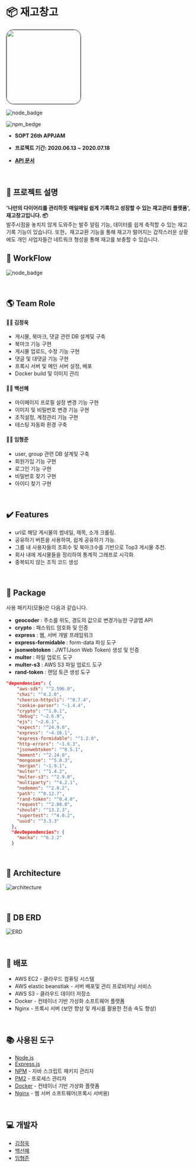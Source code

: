 # :package: 재고창고

<img style="border: 1px solid black !important; border-radius:20px; " src="https://github.com/InventoryBox/InventoryBox_Server/blob/master/img/logo.png" width="200px" />

![node_badge](https://img.shields.io/badge/node-%3E%3D%208.0.0-green)

![npm_bedge](https://img.shields.io/badge/npm-v6.10.1-blue)

* <b> SOPT 26th APPJAM

* 프로젝트 기간: 2020.06.13 ~ 2020.07.18

* [API 문서](https://github.com/InventoryBox/InventoryBox_Server/wiki)</b>

<br>

## :bookmark_tabs: 프로젝트 설명

<b>'나만의 다이어리를 관리하듯 매일매일 쉽게 기록하고 성장할 수 있는 재고관리 플랫폼', 재고창고입니다. :package: </b><br/>
발주시점을 놓치지 않게 도와주는 발주 알림 기능, 데이터를 쉽게 축적할 수 있는 재고 기록 기능이 있습니다. 또한，재고교환 기능을 통해 재고가 떨어지는 갑작스러운 상황에도 개인 사업자들간 네트워크 형성을 통해 재고를 보충할 수 있습니다.
<br>

## :bookmark_tabs: WorkFlow

![node_badge](https://github.com/InventoryBox/InventoryBox_Server/blob/master/img/workflow.JPG)

<br>

## :earth_americas: Team Role 

#### :surfing_man: 김정욱

* 게시물, 북마크, 댓글 관련 DB 설계및 구축
* 북마크 기능 구현
* 게시물 업로드, 수정 기능 구현
* 댓글 및 대댓글 기능 구현
* 프록시 서버 및 메인 서버 설정, 배포
* Docker build 및 이미지 관리

#### :surfing_woman: 백선혜 

* 마이페이지 프로필 설정 변경 기능 구현
* 이미지 및 비밀번호 변경 기능 구현
* 조직설정, 계정관리 기능 구현
* 테스팅 자동화 환경 구축

#### :surfing_man: 임형준

* user, group 관련 DB 설계및 구축
* 회원가입 기능 구현
* 로그인 기능 구현
* 비밀번호 찾기 구현
* 아이디 찾기 구현

<br>

## :heavy_check_mark: Features

* url로 해당 게시물의 썸네일, 제목, 소개 크롤링.
* 공유하기 버튼을 사용하여, 쉽게 공유하기 가능.
* 그룹 내 사용자들의 조회수 및 북마크수를 기반으로 Top3 게시물 추천.
* 회사 내에 게시물들을 정리하여 통계적 그래프로 시각화.
* 중복되지 않는 조직 코드 생성

<br>

## :blue_book: Package

사용 패키지(모듈)은 다음과 같습니다.

* **geocoder** : 주소를 위도, 경도의 값으로 변경가능한 구글맵 API
* **crypto** : 패스워드 암호화 및 인증 
* **express** : 웹, 서버 개발 프레임워크
* **express-formidable** : form-data 파싱 도구
* **jsonwebtoken** : JWT(Json Web Token) 생성 및 인증 
* **multer** : 파일 업로드 도구
* **multer-s3** : AWS S3 파일 업로드 도구
* **rand-token** : 랜덤 토큰 생성 도구

``` json
"dependencies": {
    "aws-sdk": "^2.596.0",
    "chai": "^4.2.0",
    "cheerio-httpcli": "^0.7.4",
    "cookie-parser": "~1.4.4",
    "crypto": "^1.0.1",
    "debug": "~2.6.9",
    "ejs": "~2.6.1",
    "expect": "^24.9.0",
    "express": "~4.16.1",
    "express-formidable": "^1.2.0",
    "http-errors": "~1.6.3",
    "jsonwebtoken": "^8.5.1",
    "moment": "^2.24.0",
    "mongoose": "^5.8.3",
    "morgan": "~1.9.1",
    "multer": "^1.4.2",
    "multer-s3": "^2.9.0",
    "multiparty": "^4.2.1",
    "nodemon": "^2.0.2",
    "path": "^0.12.7",
    "rand-token": "^0.4.0",
    "request": "^2.88.0",
    "should": "^13.2.3",
    "supertest": "^4.0.2",
    "uuid": "^3.3.3"
  },
  "devDependencies": {
    "mocha": "^6.2.2"
  }
```

<br>

## :green_book: Architecture

![architecture](https://flood-master.s3.ap-northeast-2.amazonaws.com/Untitled+Diagram+(1)+(2).png)

  

<br>

## :orange_book: DB ERD

![ERD](https://github.com/InventoryBox/InventoryBox_Server/blob/master/img/erd.png)

<br>

## :closed_book: 배포

* AWS EC2 - 클라우드 컴퓨팅 시스템
* AWS elastic beanstlak - 서버 배포및 관리 프로비저닝 서비스
* AWS S3 - 클라우드 데이터 저장소
* Docker - 컨테이너 기반 가상화 소프트웨어 플랫폼
* Nginx - 프록시 서버 (보안 향상 및 캐시를 활용한 전송 속도 향상)

<br>

## :books: 사용된 도구 

* [Node.js](https://nodejs.org/ko/)
* [Express.js](http://expressjs.com/ko/) 
* [NPM](https://rometools.github.io/rome/) - 자바 스크립트 패키지 관리자
* [PM2](http://pm2.keymetrics.io/) - 프로세스 관리자
* [Docker](https://www.docker.com/) - 컨테이너 기반 가상화 플랫폼
* [Nginx](https://www.nginx.com/) - 웹 서버 소프트웨어(프록시 서버용)

<br>

## :computer: 개발자

* [김정욱](https://github.com/neity16)
* [백선혜](https://github.com/100sun)
* [임형준](https://github.com/camel-man-ims)
